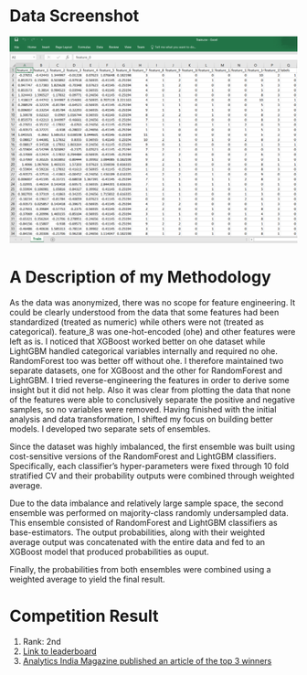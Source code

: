 # Data Screenshot
<img src="images/data_screenshot.png" width="700"/>


# A Description of my Methodology

As the data was anonymized, there was no scope for feature engineering. It could be clearly understood from the data that some features had been standardized (treated as numeric) while others were not (treated as categorical). feature_8 was one-hot-encoded (ohe) and other features were left as is. I noticed that XGBoost worked better on ohe dataset while LightGBM handled categorical variables internally and required no ohe. RandomForest too was better off without ohe. I therefore maintained two separate datasets, one for XGBoost and the other for RandomForest and LightGBM. I tried reverse-engineering the features in order to derive some insight but it did not help. Also it was clear from plotting the data that none of the features were able to conclusively separate the positive and negative samples, so no variables were removed. Having finished with the initial analysis and data transformation, I shifted my focus on building better models. I developed two separate sets of ensembles.

Since the dataset was highly imbalanced, the first ensemble was built using cost-sensitive versions of the RandomForest and LightGBM classifiers. Specifically, each classifier’s hyper-parameters were fixed through 10 fold stratified CV and their probability outputs were combined through weighted average.

Due to the data imbalance and relatively large sample space, the second ensemble was performed on majority-class randomly undersampled data. This ensemble consisted of RandomForest and LightGBM classifiers as base-estimators. The output probabilities, along with their weighted average output was concatenated with the entire data and fed to an XGBoost model that produced probabilities as ouput.

Finally, the probabilities from both ensembles were combined using a weighted average to yield the final result.

# Competition Result
1. Rank: 2nd
2. [Link to leaderboard](https://www.machinehack.com/course/insurance-churn-prediction-weekend-hackathon-2/leaderboard)
3. [Analytics India Magazine published an article of the top 3 winners](https://analyticsindiamag.com/insurance-churn-prediction-challenge-winners/)
